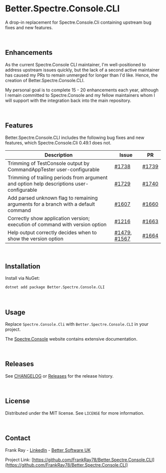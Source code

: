 # Better.Spectre.Console.CLI

A drop-in replacement for Spectre.Console.Cli containing upstream bug fixes and new features.

<br />

## Enhancements

As the current Spectre.Console CLI maintainer, I'm well-positioned to address upstream issues quickly, but the lack of a second active maintainer has caused my PRs to remain unmerged for longer than I'd like. Hence, the creation of Better.Spectre.Console.CLI. 

My personal goal is to complete 15 - 20 enhancements each year, although I remain committed to Spectre.Console and my fellow maintainers whom I will support with the integration back into the main repository.

<br />


## Features

Better.Spectre.Console.CLI includes the following bug fixes and new features, which Spectre.Console.Cli 0.49.1 does not.

Description | Issue | PR
--- | --- | --- 
Trimming of TestConsole output by CommandAppTester user-configurable  | [#1738](https://github.com/spectreconsole/spectre.console/issues/1738) | [#1739](https://github.com/spectreconsole/spectre.console/pull/1739)
Trimming of trailing periods from argument and option help descriptions user-configurable | [#1729](https://github.com/spectreconsole/spectre.console/issues/1729) | [#1740](https://github.com/spectreconsole/spectre.console/pull/1740)
Add parsed unknown flag to remaining arguments for a branch with a default command | [#1607](https://github.com/spectreconsole/spectre.console/issues/1607) | [#1660](https://github.com/spectreconsole/spectre.console/pull/1660)
Correctly show application version; execution of command with version option | [#1216](https://github.com/spectreconsole/spectre.console/issues/1216) | [#1663](https://github.com/spectreconsole/spectre.console/pull/1663)
Help output correctly decides when to show the version option | [#1479](https://github.com/spectreconsole/spectre.console/issues/1479), [#1567](https://github.com/spectreconsole/spectre.console/issues/1567) | [#1664](https://github.com/spectreconsole/spectre.console/pull/1664)
<!--
| [#](https://github.com/spectreconsole/spectre.console/issues/) | [#](https://github.com/spectreconsole/spectre.console/pull/)
-->

<br />


## Installation
Install via NuGet:

```bash
dotnet add package Better.Spectre.Console.CLI
```

<br />


## Usage
Replace `Spectre.Console.Cli` with `Better.Spectre.Console.CLI` in your project.

The [Spectre.Console](https://spectreconsole.net/) website contains extensive documentation.

<br />


## Releases

See [CHANGELOG](CHANGELOG.md) or [Releases](https://github.com/FrankRay78/Better.Spectre.Console.CLI/releases) for the release history.

<br />


## License
Distributed under the MIT license. See `LICENSE` for more information.

<br />


## Contact
Frank Ray - [LinkedIn](https://www.linkedin.com/in/frankray/) - [Better Software UK](https://bettersoftware.uk)

Project Link: [https://github.com/FrankRay78/Better.Spectre.Console.CLI](https://github.com/FrankRay78/Better.Spectre.Console.CLI)

